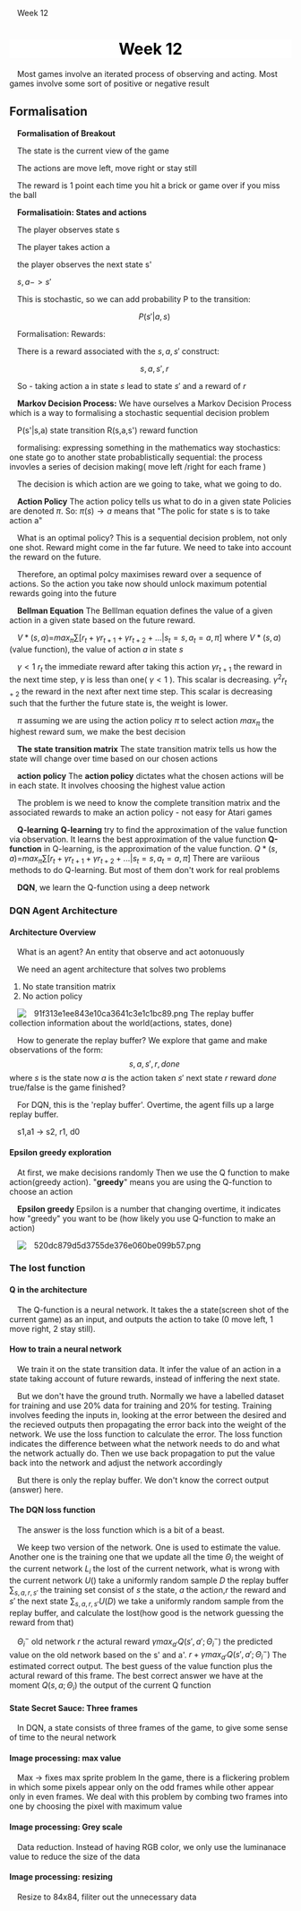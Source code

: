 Week 12

# <section-title>Week 12 </section-title>

Most games involve an iterated process of observing and acting. Most games involve some sort of positive or negative result

## Formalisation
**Formalisation of Breakout**

The state is the current view of the game

The actions are move left, move right or stay still

The reward is 1 point each time you hit a brick or game over if you miss the ball

**Formalisatioin: States and actions**

The player observes state s

The player takes action a

the player observes the next state s'

$s, a -> s'$

This is stochastic, so we can add probability P to the transition:

$$P(s' | a,s)$$

Formalisation: Rewards:

There is a reward associated with the $s,a,s'$ construct:

$$s, a, s',r$$

So - taking action a in state $s$ lead to state $s'$ and a reward of $r$

**Markov Decision Process:**
We have ourselves a Markov Decision Process which is a way to formalising a stochastic sequential decision problem

P(s'|s,a) state transition
R(s,a,s') reward function

formalising: expressing something in the mathematics way
stochastics: one state go to another state probablistically
sequential: the process invovles a series of decision making( move left /right for each frame )

The decision is which action are we going to take, what we going to do.

**Action Policy**
The action policy tells us what to do in a given state
Policies are denoted $\pi$. 
So: $\pi(s)\rightarrow a$ means that "The polic for state s is to take action a"

What is an optimal policy?
This is a sequential decision problem, not only one shot. Reward might come in the far future. We need to take into account the reward on the future. 

Therefore, an optimal polcy maximises reward over a sequence of actions. So the action you take now should unlock maximum potential rewards going into the future

**Bellman Equation**
The Belllman equation defines the value of a given action in a given state based on the future reward.

$V*(s,a)$=$max_\pi \sum[r_t+\gamma r_{t+1}+\gamma r_{t+2}+... | s_t=s,a_t=a,\pi]$ 
where
$V*(s,a)$ (value function), the value of action $a$ in state $s$ 

$\gamma < 1$ 
$r_t$ the immediate reward after taking this action
$\gamma r_{t+1}$ the reward in the next time step, $\gamma$ is less than one( $\gamma < 1$ ). This scalar is decreasing. $\gamma^2 r_{t+2}$ the reward in the next after next time step. This scalar is decreasing such that the further the future state is, the weight is lower.

$\pi$ assuming we are using the action policy $\pi$ to select action
$max_\pi$ the highest reward sum, we make the best decision

**The state transition matrix**
The state transition matrix tells us how the state will change over time based on our chosen actions

**action policy**
The **action policy** dictates what the chosen actions will be in each state. It involves choosing the highest value action

The problem is we need to know the complete transition matrix and the associated rewards to make an action policy - not easy for Atari games

**Q-learning**
**Q-learning** try to find the approximation of the value function via observation. It learns the best approximation of the value function
**Q-function** in Q-learning, is the approximation of the value function.
$Q*(s,a)$=$max_\pi \sum[r_t+\gamma r_{t+1}+\gamma r_{t+2}+... | s_t=s,a_t=a,\pi]$ 
There are variious methods to do Q-learning. But most of them don't work for real problems

**DQN**, we learn the Q-function using a deep network


### DQN Agent Architecture
#### Architecture Overview
What is an agent?
An entity that observe and act aotonuously

We need an agent architecture that solves two problems
1) No state transition matrix
2) No action policy

![91f313e1ee843e10ca3641c3e1c1bc89.png](../_resources/a542831ff2f54b2e9ed1fb4d0598808f.png)
The replay buffer collection information about the world(actions, states, done)

How to generate the replay buffer?
We explore that game and make observations of the form:
$$s,a,s',r,done$$
where 
	$s$ is the state now
	$a$ is the action taken
	$s'$ next state
	$r$ reward
	$done$ true/false is the game finished?

For DQN, this is the 'replay buffer'. Overtime, the agent fills up a large replay buffer.

s1,a1 -> s2, r1, d0


#### Epsilon greedy exploration

At first, we make decisions randomly
Then we use the Q function to make action(greedy action). "**greedy**" means you are using the Q-function to choose an action

**Epsilon greedy**
Epsilon is a number that changing overtime, it indicates how "greedy" you want to be (how likely you use Q-function to make an action)


![520dc879d5d3755de376e060be099b57.png](../_resources/e82e01159fab46edbc29b4be6ff1cef3.png)

### The lost function
#### Q in the architecture
The Q-function is a neural network. It takes the a state(screen shot of the current game) as an input, and outputs the action to take (0 move left, 1 move right, 2 stay still).
#### How to train a neural network
We train it on the state transition data. It infer the value of an action in a state taking account of future rewards, instead of inffering the next state.

But we don't have the ground truth. Normally we have a labelled dataset for training and use 20% data for training and 20% for testing. Training involves feeding the inputs in, looking at the error between the desired and the recieved outputs then propagating the error back into the weight of the network. We use the loss function to calculate the error. The loss function indicates the difference between what the network needs to do and what the network actually do. Then we use back propagation to put the value back into the network and adjust the network accordingly

But there is only the replay buffer. We don't know the correct output (answer) here.

#### The DQN loss function
The answer is the loss function which is a bit of a beast.

We keep two version of the network. One is used to estimate the value. Another one is the training one that we update all the time
$\Theta_i$ the weight of the current network
$L_i$ the lost of the current network, what is wrong with the current network
$U()$ take a uniformly random sample
$D$ the replay buffer
$\sum_{s,a,r,s'}$ the training set consist of $s$ the state, $a$ the action,$r$ the reward and $s'$ the next state
$\sum_{s,a,r,s'}U(D)$ we take a uniformly random sample from the replay buffer, and calculate the lost(how good is the network guessing the reward from that)

$\Theta_i^-$ old network
$r$ the actural reward
$\gamma max_{a'}Q(s',a';\Theta_i^-)$ the predicted value on the old network based on the s' and a'. 
$r+\gamma max_{a'}Q(s',a';\Theta_i^-)$ The estimated correct output. The best guess of the value function plus the actural reward of this frame. The best correct answer we have at the moment
$Q(s,a;\Theta_i)$ the output of the current Q function

#### State Secret Sauce: Three frames
In DQN, a state consists of three frames of the game, to give some sense of time to the neural network

#### Image processing: max value
Max -> fixes max sprite problem
In the game, there is a flickering problem in which some pixels appear only on the odd frames while other appear only in even frames. We deal with this problem by combing two frames into one by choosing the pixel with maximum value

#### Image processing: Grey scale
Data reduction. Instead of having RGB color, we only use the luminanace value to reduce the size of the data

#### Image processing: resizing
Resize to 84x84, filiter out the unnecessary data

<style>
section-title{
    color:black;
	text-align:center;
	display: flex;
    justify-content: center;
	background:white;
}
section-content {
	display:flex;
    text-indent:1em;
}
p {
    text-indent:1em;
}
</style>